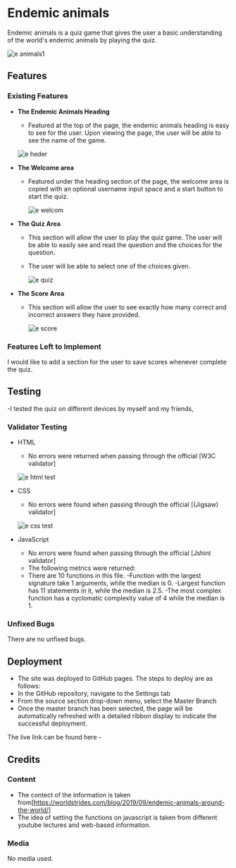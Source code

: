 # Endemic animals
Endemic animals is a quiz game that gives the user a basic understanding of the world's endemic animals by playing the quiz.

 ![e animals1](https://user-images.githubusercontent.com/112119971/225065342-1a80a494-bcf8-43be-8467-75f6d75f4bf2.JPG)

## Features 

### Existing Features

- __The Endemic Animals Heading__

  - Featured at the top of the page, the endemic animals heading is easy to see for the user. Upon viewing the page, the user will be able to see the name of the game.

   ![e heder](https://user-images.githubusercontent.com/112119971/225069273-dfec2aed-b7a9-4c72-92c3-8f2c6810998d.JPG)


- __The Welcome area__
  - Featured under the heading section of the page, the welcome area is copied with an optional username input space and a start button to start the quiz.

    ![e welcom](https://user-images.githubusercontent.com/112119971/225069766-2305eb50-2f1f-4f57-8fc8-cb5adc7d8b66.JPG)

   
- __The Quiz Area__

  - This section will allow the user to play the quiz game. The user will be able to easily see and read the question and the choices for the question.
  - The user will be able to select one of the choices given. 

    ![e quiz](https://user-images.githubusercontent.com/112119971/225070398-b138120e-3ad1-4c51-88b6-a9a781496a6b.JPG)


- __The Score Area__

  - This section will allow the user to see exactly how many correct and incorrect answers they have provided.

    ![e score](https://user-images.githubusercontent.com/112119971/225070758-961555e3-b4c9-4d39-9209-98a9130bb85c.JPG)


### Features Left to Implement

 I would like to add a section for the user to save scores whenever complete the quiz.

## Testing 
-I tested the quiz on different devices by myself and my friends,
 
### Validator Testing 

- HTML
    - No errors were returned when passing through the official [W3C validator]
    
    ![e html test](https://user-images.githubusercontent.com/112119971/225071762-1b262430-44f9-41f2-86bb-35f83040f3c2.JPG)

    
- CSS
    - No errors were found when passing through the official [(Jigsaw) validator]

    ![e css test](https://user-images.githubusercontent.com/112119971/225072682-b9f47b72-783d-4b54-8bc3-af28a7aca01b.JPG)

    
- JavaScript
    - No errors were found when passing through the official [Jshint validator]
     - The following metrics were returned:
     - There are 10 functions in this file.
     -Function with the largest signature take 1 arguments, while the median is 0.
     -Largest function has 11 statements in it, while the median is 2.5.
     -The most complex function has a cyclomatic complexity value of 4 while the median is 1. 
     
### Unfixed Bugs
There are no unfixed bugs.

## Deployment

  - The site was deployed to GitHub pages. The steps to deploy are as follows: 
  - In the GitHub repository, navigate to the Settings tab 
  - From the source section drop-down menu, select the Master Branch
  - Once the master branch has been selected, the page will be automatically refreshed with a detailed ribbon display to indicate the successful deployment. 

The live link can be found here - 


## Credits 
### Content 

- The contect of the information is taken from[https://worldstrides.com/blog/2019/09/endemic-animals-around-the-world/]
- The idea of setting the functions on javascript is taken from different youtube lectures and web-based information.
### Media
No media used.



